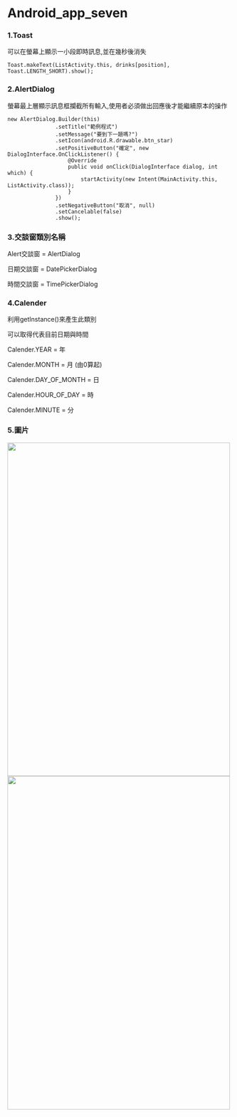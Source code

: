 # Android_app_seven
### 1.Toast
可以在螢幕上顯示一小段即時訊息,並在幾秒後消失

    Toast.makeText(ListActivity.this, drinks[position], Toast.LENGTH_SHORT).show();
### 2.AlertDialog
螢幕最上層顯示訊息框攔截所有輸入,使用者必須做出回應後才能繼續原本的操作

    new AlertDialog.Builder(this)
                   .setTitle("範例程式")   
                   .setMessage("要到下一題嗎?")
                   .setIcon(android.R.drawable.btn_star)
                   .setPositiveButton("確定", new DialogInterface.OnClickListener() {
                       @Override
                       public void onClick(DialogInterface dialog, int which) {
                           startActivity(new Intent(MainActivity.this, ListActivity.class));
                       }
                   })
                   .setNegativeButton("取消", null)
                   .setCancelable(false)
                   .show();
### 3.交談窗類別名稱
Alert交談窗 = AlertDialog

日期交談窗 = DatePickerDialog

時間交談窗 = TimePickerDialog
### 4.Calender
利用getInstance()來產生此類別

可以取得代表目前日期與時間

Calender.YEAR = 年

Calender.MONTH = 月 (由0算起)

Calender.DAY_OF_MONTH = 日

Calender.HOUR_OF_DAY = 時

Calender.MINUTE = 分
### 5.圖片
<img width="500" height="750" src="https://github.com/MuHongWeiWei/ImageLookPractice/blob/master/Screenshot_1551952453.png"/>
<img width="500" height="750" src="https://github.com/MuHongWeiWei/ImageLookPractice/blob/master/Screenshot_1551952456.png"/>
